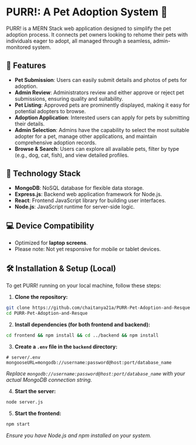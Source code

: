 # PURR!: A Pet Adoption System 🐾

PURR! is a MERN Stack web application designed to simplify the pet adoption process. It connects pet owners looking to rehome their pets with individuals eager to adopt, all managed through a seamless, admin-monitored system.

## 🌟 Features

* **Pet Submission**: Users can easily submit details and photos of pets for adoption.
* **Admin Review**: Administrators review and either approve or reject pet submissions, ensuring quality and suitability.
* **Pet Listing**: Approved pets are prominently displayed, making it easy for potential adopters to browse.
* **Adoption Application**: Interested users can apply for pets by submitting their details.
* **Admin Selection**: Admins have the capability to select the most suitable adopter for a pet, manage other applications, and maintain comprehensive adoption records.
* **Browse & Search**: Users can explore all available pets, filter by type (e.g., dog, cat, fish), and view detailed profiles.

## 🚀 Technology Stack

* **MongoDB**: NoSQL database for flexible data storage.
* **Express.js**: Backend web application framework for Node.js.
* **React**: Frontend JavaScript library for building user interfaces.
* **Node.js**: JavaScript runtime for server-side logic.

## 💻 Device Compatibility

* Optimized for **laptop screens**.
* Please note: Not yet responsive for mobile or tablet devices.

## 🛠️ Installation & Setup (Local)

To get PURR! running on your local machine, follow these steps:

1. **Clone the repository:**
```bash
git clone https://github.com/chaitanya21a/PURR-Pet-Adoption-and-Resque
cd PURR-Pet-Adoption-and-Resque
```

2. **Install dependencies (for both frontend and backend):**
```bash
cd frontend && npm install && cd ../backend && npm install
```

3. **Create a `.env` file in the `backend` directory:**
```
# server/.env
mongooseURL=mongodb://username:password@host:port/database_name
```

*Replace `mongodb://username:password@host:port/database_name` with your actual MongoDB connection string.*

4. **Start the server:**
```bash
node server.js
```

5. **Start the frontend:**
```bash
npm start
```

*Ensure you have Node.js and npm installed on your system.*
